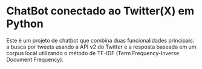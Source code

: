 # ChatBot conectado ao Twitter(X) em Python
 Este é um projeto de chatbot que combina duas funcionalidades principais: a busca por tweets usando a API v2 do Twitter e a resposta baseada em um corpus local utilizando o método de TF-IDF (Term Frequency-Inverse Document Frequency).
